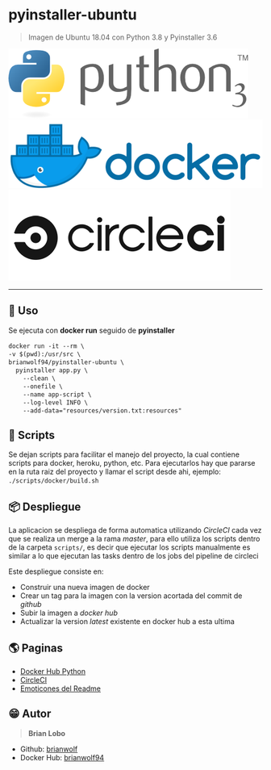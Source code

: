 # pyinstaller-ubuntu

> Imagen de Ubuntu 18.04 con Python 3.8 y Pyinstaller 3.6

![alt text](docs/img/python.png)
![alt text](docs/img/docker.png)
![alt text](docs/img/circleci.png)

---

## :tada: Uso

Se ejecuta con **docker run** seguido de **pyinstaller**

```\
docker run -it --rm \
-v $(pwd):/usr/src \
brianwolf94/pyinstaller-ubuntu \
  pyinstaller app.py \
    --clean \
    --onefile \
    --name app-script \
    --log-level INFO \
    --add-data="resources/version.txt:resources"
```

## :scroll: Scripts

Se dejan scripts para facilitar el manejo del proyecto, la cual contiene scripts para docker, heroku, python, etc.
Para ejecutarlos hay que pararse en la ruta raiz del proyecto y llamar el script desde ahi, ejemplo:
`./scripts/docker/build.sh`

## :package: Despliegue

La aplicacion se despliega de forma automatica utilizando *CircleCI* cada vez que se realiza un merge a la rama *master*,
para ello utiliza los scripts dentro de la carpeta `scripts/`, es decir que ejecutar los scripts manualmente es similar a lo que ejecutan las tasks dentro de los jobs del pipeline de circleci

Este despliegue consiste en:

* Construir una nueva imagen de docker
* Crear un tag para la imagen con la version acortada del commit de *github*
* Subir la imagen a *docker hub*
* Actualizar la version *latest* existente en docker hub a esta ultima

## :earth_americas: Paginas

* [Docker Hub Python](https://hub.docker.com/_/ubuntu)
* [CircleCI](https://circleci.com/)
* [Emoticones del Readme](https://github.com/ikatyang/emoji-cheat-sheet)

## :grin: Autor

> **Brian Lobo**

* Github: [brianwolf](https://github.com/brianwolf)
* Docker Hub:  [brianwolf94](https://hub.docker.com/u/brianwolf94)
